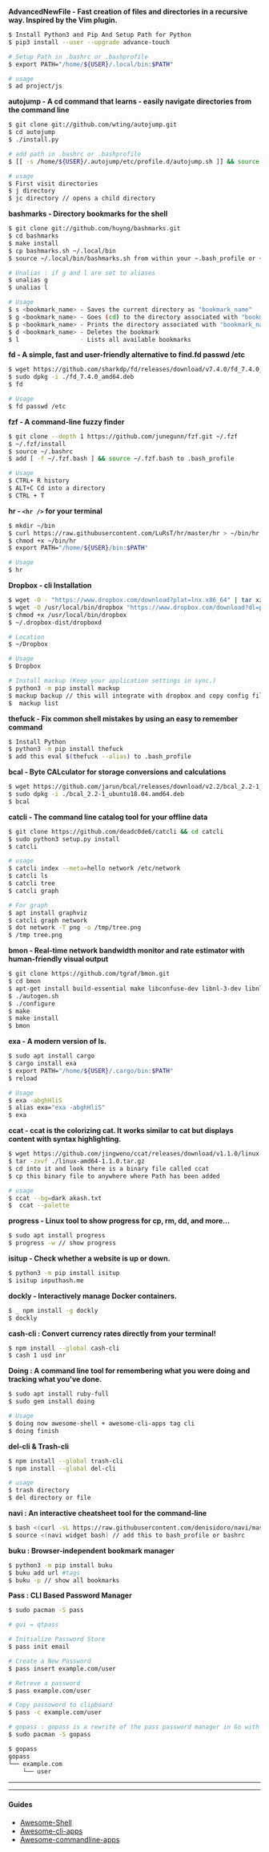 **AdvancedNewFile - Fast creation of files and directories in a recursive way. Inspired by the Vim plugin.**

```bash
$ Install Python3 and Pip And Setup Path for Python
$ pip3 install --user --upgrade advance-touch

# Setup Path in .bashrc or .bashprofile
$ export PATH="/home/${USER}/.local/bin:$PATH"

# usage
$ ad project/js
```

**autojump - A cd command that learns - easily navigate directories from the command line**

```bash
$ git clone git://github.com/wting/autojump.git
$ cd autojump
$ ./install.py

# add path in .bashrc or .bashprofile
$ [[ -s /home/${USER}/.autojump/etc/profile.d/autojump.sh ]] && source /home/${USER}/.autojump/etc/profile.d/autojump.sh

# usage
$ First visit directories
$ j directory
$ jc directory // opens a child directory
```

**bashmarks - Directory bookmarks for the shell**

```bash
$ git clone git://github.com/huyng/bashmarks.git
$ cd bashmarks
$ make install
$ cp bashmarks.sh ~/.local/bin
$ source ~/.local/bin/bashmarks.sh from within your ~.bash_profile or ~/.bashrc file

# Unalias : if g and l are set to aliases
$ unalias g
$ unalias l

# Usage
$ s <bookmark_name> - Saves the current directory as "bookmark_name"
$ g <bookmark_name> - Goes (cd) to the directory associated with "bookmark_name"
$ p <bookmark_name> - Prints the directory associated with "bookmark_name"
$ d <bookmark_name> - Deletes the bookmark
$ l                 - Lists all available bookmarks
```

**fd - A simple, fast and user-friendly alternative to find.fd passwd /etc**

```bash
$ wget https://github.com/sharkdp/fd/releases/download/v7.4.0/fd_7.4.0_amd64.deb
$ sudo dpkg -i ./fd_7.4.0_amd64.deb
$ fd

# Usage
$ fd passwd /etc
```

**fzf - A command-line fuzzy finder**

```bash
$ git clone --depth 1 https://github.com/junegunn/fzf.git ~/.fzf
$ ~/.fzf/install
$ source ~/.bashrc
$ add [ -f ~/.fzf.bash ] && source ~/.fzf.bash to .bash_profile

# Usage
$ CTRL+ R history
$ ALT+C Cd into a directory
$ CTRL + T
```

**hr - `<hr />` for your terminal**

```bash
$ mkdir ~/bin
$ curl https://raw.githubusercontent.com/LuRsT/hr/master/hr > ~/bin/hr
$ chmod +x ~/bin/hr
$ export PATH="/home/${USER}/bin:$PATH"

# Usage
$ hr
```

**Dropbox - cli Installation**

```bash
$ wget -O - "https://www.dropbox.com/download?plat=lnx.x86_64" | tar xzf -
$ wget -O /usr/local/bin/dropbox "https://www.dropbox.com/download?dl=packages/dropbox.py"
$ chmod +x /usr/local/bin/dropbox
$ ~/.dropbox-dist/dropboxd

# Location
$ ~/Dropbox

# Usage
$ Dropbox

# Install mackup (Keep your application settings in sync.)
$ python3 -m pip install mackup
$ mackup backup // this will integrate with dropbox and copy config files to drop box folder (Mackup)
$  mackup list
```

**thefuck - Fix common shell mistakes by using an easy to remember command**

```bash
$ Install Python
$ python3 -m pip install thefuck
$ add this eval $(thefuck --alias) to .bash_profile
```

**bcal - Byte CALculator for storage conversions and calculations**

```bash
$ wget https://github.com/jarun/bcal/releases/download/v2.2/bcal_2.2-1_ubuntu18.04.amd64.deb
$ sudo dpkg -i ./bcal_2.2-1_ubuntu18.04.amd64.deb
$ bcal
```

**catcli - The command line catalog tool for your offline data**

```bash
$ git clone https://github.com/deadc0de6/catcli && cd catcli
$ sudo python3 setup.py install
$ catcli

# usage
$ catcli index --meta=hello network /etc/network
$ catcli ls
$ catcli tree
$ catcli graph

# For graph
$ apt install graphviz
$ catcli graph network
$ dot network -T png -o /tmp/tree.png
$ /tmp tree.png
```

**bmon - Real-time network bandwidth monitor and rate estimator with human-friendly visual output**

```bash
$ git clone https://github.com/tgraf/bmon.git
$ cd bmon
$ apt-get install build-essential make libconfuse-dev libnl-3-dev libnl-route-3-dev libncurses-dev pkg-config dh-autoreconf
$ ./autogen.sh
$ ./configure
$ make
$ make install
$ bmon
```

**exa - A modern version of ls.**

```bash
$ sudo apt install cargo
$ cargo install exa
$ export PATH="/home/${USER}/.cargo/bin:$PATH"
$ reload

# Usage
$ exa -abghHliS
$ alias exa="exa -abghHliS"
$ exa
```

**ccat - ccat is the colorizing cat. It works similar to cat but displays content with syntax highlighting.**

```bash
$ wget https://github.com/jingweno/ccat/releases/download/v1.1.0/linux-amd64-1.1.0.tar.gz
$ tar -zxvf ./linux-amd64-1.1.0.tar.gz
$ cd into it and look there is a binary file called ccat
$ cp this binary file to anywhere where Path has been added

# usage
$ ccat --bg=dark akash.txt
$  ccat --palette
```

**progress - Linux tool to show progress for cp, rm, dd, and more...**

```bash
$ sudo apt install progress
$ progress -w // show progress
```

**isitup - Check whether a website is up or down.**

```bash
$ python3 -m pip install isitup
$ isitup inputhash.me
```
**dockly - Interactively manage Docker containers.**

```bash
$ _ npm install -g dockly
$ dockly
```

**cash-cli : Convert currency rates directly from your terminal!**

```bash
$ npm install --global cash-cli
$ cash 1 usd inr
```

**Doing : A command line tool for remembering what you were doing and tracking what you've done.**

```bash
$ sudo apt install ruby-full
$ sudo gem install doing

# Usage
$ doing now awesome-shell + awesome-cli-apps tag cli
$ doing finish
```
**del-cli & Trash-cli**

```bash
$ npm install --global trash-cli
$ npm install --global del-cli

# usage
$ trash directory
$ del directory or file
```

**navi : An interactive cheatsheet tool for the command-line**
```bash
$ bash <(curl -sL https://raw.githubusercontent.com/denisidoro/navi/master/scripts/install)
$ source <(navi widget bash) // add this to bash_profile or bashrc
```
**buku : Browser-independent bookmark manager**

```bash
$ python3 -m pip install buku
$ buku add url #tags
$ buku -p // show all bookmarks
```

**Pass : CLI Based Password Manager**

```bash
$ sudo pacman -S pass

# gui = qtpass

# Initialize Password Store
$ pass init email

# Create a New Password
$ pass insert example.com/user

# Retreve a password
$ pass example.com/user

# Copy passoword to clipboard
$ pass -c example.com/user

# gopass : gopass is a rewrite of the pass password manager in Go with the aim of making it cross-platform and adding additional features.
$ sudo pacman -S gopass

$ gopass
gopass
└── example.com
    └── user
```

---
---

#### Guides

- [Awesome-Shell](https://github.com/alebcay/awesome-shell)
- [Awesome-cli-apps](https://github.com/agarrharr/awesome-cli-apps)
- [Awesome-commandline-apps](https://github.com/herrbischoff/awesome-command-line-apps#readme)
